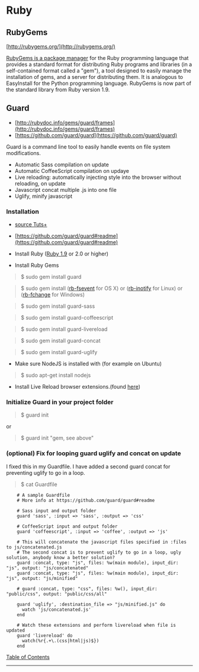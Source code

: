 # Ruby

## RubyGems
[http://rubygems.org/](http://rubygems.org/)

[RubyGems is a package manager](http://en.wikipedia.org/wiki/RubyGems) for the Ruby programming language that provides a standard format for distributing Ruby programs and libraries (in a self-contained format called a "gem"), a tool designed to easily manage the installation of gems, and a server for distributing them. It is analogous to EasyInstall for the Python programming language. RubyGems is now part of the standard library from Ruby version 1.9.

## Guard
* [http://rubydoc.info/gems/guard/frames](http://rubydoc.info/gems/guard/frames)
* [https://github.com/guard/guard](https://github.com/guard/guard)

Guard is a command line tool to easily handle events on file system modifications.

* Automatic Sass compilation on update
* Automatic CoffeeScript compilation on updaye
* Live reloading: automatically injecting style into the browser without reloading, on update
* Javascript concat multiple .js into one file
* Uglify, minify javascript

### Installation
* [source Tuts+](http://net.tutsplus.com/tutorials/tools-and-tips/guard-is-your-best-friend/)
* [https://github.com/guard/guard#readme](https://github.com/guard/guard#readme)

* Install Ruby ([Ruby 1.9](http://lenni.info/blog/2011/12/installing-ruby-1-9-2-on-ubuntu-11-10-oneric-ocelot-without-using-rvm/#uninstall) or 2.0 or higher)
* Install Ruby Gems

>$ sudo gem install guard

>$ sudo gem install ([rb-fsevent](https://github.com/nex3/rb-inotify) for OS X) or ([rb-inotify](https://github.com/nex3/rb-inotify) for Linux) or ([rb-fchange](https://github.com/stereobooster/rb-fchange) for Windows)

>$ sudo gem install guard-sass

>$ sudo gem install guard-coffeescript

>$ sudo gem install guard-livereload

>$ sudo gem install guard-concat

>$ sudo gem install guard-uglify

* Make sure NodeJS is installed with (for example on Ubuntu)

>$ sudo apt-get install nodejs

* Install Live Reload browser extensions.(found [here](http://feedback.livereload.com/knowledgebase/articles/86242-how-do-i-install-and-use-the-browser-extensions-))


### Initialize Guard in your project folder

>$ guard init

or

>$ guard init "gem, see above"


### (optional) Fix for looping guard uglify and concat on update
I fixed this in my Guardfile. I have added a second guard concat for preventing uglify to go in a loop.


>$ cat Guardfile

		# A sample Guardfile
		# More info at https://github.com/guard/guard#readme

		# Sass input and output folder
		guard 'sass', :input => 'sass', :output => 'css'

		# CoffeeScript input and output folder
		guard 'coffeescript', :input => 'coffee', :output => 'js'

		# This will concatenate the javascript files specified in :files to js/concatenated.js
		# The second concat is to prevent uglify to go in a loop, ugly solution, anybody know a better solution?
		guard :concat, type: "js", files: %w(main module), input_dir: "js", output: "js/concatenated"
		guard :concat, type: "js", files: %w(main module), input_dir: "js", output: "js/minified"

		# guard :concat, type: "css", files: %w(), input_dir: "public/css", output: "public/css/all"

		guard 'uglify', :destination_file => "js/minified.js" do
		  watch 'js/concatenated.js'
		end

		# Watch these extensions and perform livereload when file is updated
		guard 'livereload' do
		  watch(%r{.+\.(css|html|js)$})
		end



[Table of Contents](TABLE-OF-CONTENTS.md#ruby)

---------------------------




